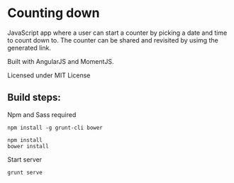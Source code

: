 Counting down
============

JavaScript app where a user can start a counter by picking a date and time to count down to. The counter can be shared and revisited by usimg the generated link.    

Built with AngularJS and MomentJS.

Licensed under MIT License

Build steps:  
-----------

Npm and Sass required

```npm install -g grunt-cli bower```

    npm install
    bower install

Start server

    grunt serve
